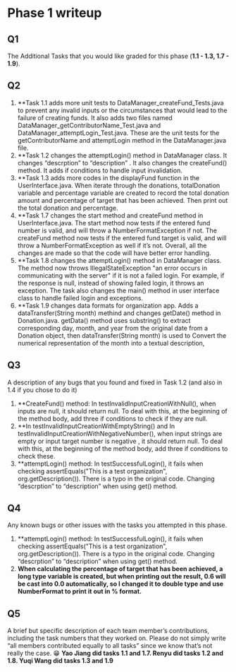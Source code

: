# Phase 1 writeup
## Q1
The Additional Tasks that you would like graded for this phase (**1.1 - 1.3, 1.7 - 1.9**).

## Q2
1. **Task 1.1 adds more unit tests to DataManager_createFund_Tests.java to prevent any invalid inputs or the circumstances that would lead to the failure of creating funds. It also adds two files named DataManager_getContributorName_Test.java and DataManager_attemptLogin_Test.java. These are the unit tests for the getContributorName and attemptLogin method in the DataManager.java file. 
2. **Task 1.2 changes the attemptLogin() method in DataManager class. It changes “descrption” to “description” . It also changes the createFund() method. It adds if conditions to handle input invalidation.
3. **Task 1.3 adds more codes in the displayFund function in the UserInterface.java. When iterate through the donations, totalDonation variable and percentage variable are created to record the total donation amount and percentage of target that has been achieved. Then print out the total donation and percentage.
4. **Task 1.7 changes the start method and createFund method in UserInterface.java. The start method now tests if the entered fund number is valid, and will throw a NumberFormatException if not. The createFund method now tests if the entered fund target is valid, and will throw a NumberFormatException as well if it’s not. Overall, all the changes are made so that the code will have better error handling. 
5. **Task 1.8 changes the attemptLogin() method in DataManager class. The method now throws IllegalStateException "an error occurs in communicating with the server" if it is not a failed login. For example, if the response is null, instead of showing failed login, it throws an exception. The task also changes the main() method in user interface class to handle failed login and exceptions.
6. **Task 1.9 changes data formats for organization app. Adds a dataTransfer(String month) methind and changes getDate() method in Donation.java. getData() method uses substring() to extract corresponding day, month, and year from the original date from a Donation object, then dataTransfer(String month) is used to Convert the numerical representation of the month into a textual description,

## Q3
A description of any bugs that you found and fixed in Task 1.2 (and also in 1.4 if you chose to do it)
1. **CreateFund() method: In testInvalidInputCreationWithNull(), when inputs are null, it should return null. To deal with this, at the beginning of the method body, add three if conditions to check if they are null.
2. **In testInvalidInputCreationWithEmptyString() and In testInvalidInputCreationWithNegativeNumber(), when input strings are empty or input target number is negative , it should return null. To deal with this, at the beginning of the method body, add three if conditions to check these.
3. **attemptLogin() method: In testSuccessfulLogin(), it fails when checking assertEquals("This is a test organization", org.getDescription()). There is a typo in the original code. Changing “descrption” to “description” when using get() method.

## Q4
Any known bugs or other issues with the tasks you attempted in this phase.
1. **attemptLogin() method: In testSuccessfulLogin(), it fails when checking assertEquals("This is a test organization", org.getDescription()). There is a typo in the original code. Changing “descrption” to “description” when using get() method.
2. **When calculating the percentage of target that has been achieved, a long type variable is created, but when printing out the result, 0.6 will be cast into 0.0 automatically, so I changed it to double type and use NumberFormat to print it out in % format.** 

## Q5
A brief but specific description of each team member’s contributions, including the task numbers that they worked on. Please do not simply write “all members contributed equally to all tasks” since we know that’s not really the case. 😁
**Yao Jiang did tasks 1.1 and 1.7.
Renyu did tasks 1.2 and 1.8. 
Yuqi Wang did tasks 1.3 and 1.9**
